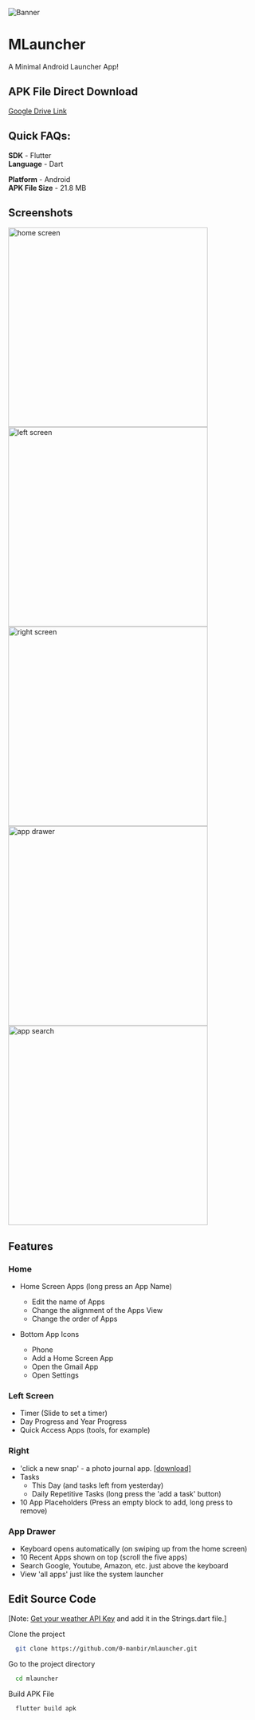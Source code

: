 
![Banner](https://github.com/0-manbir/mlauncher/assets/144022685/b14af349-e84c-46cf-8fb0-2d58e58c6528)

# MLauncher
A Minimal Android Launcher App!

## APK File Direct Download
[Google Drive Link](https://drive.google.com/file/d/14Wq4ev4m65cQ5cvzcfPuauYOHeELcOS_/view?usp=drive_link)

## Quick FAQs:

**SDK** - Flutter\
**Language** - Dart

**Platform** - Android\
**APK File Size** - 21.8 MB

## Screenshots
<img src="https://github.com/0-manbir/mlauncher/assets/144022685/4a026457-6923-44d9-9ecc-d5742e3dfe23" height="400" alt="home screen">
<img src="https://github.com/0-manbir/mlauncher/assets/144022685/dab4a086-62c5-42e5-b0bf-edc16d859fe6" height="400" alt="left screen">
<img src="https://github.com/0-manbir/mlauncher/assets/144022685/6a1f26a1-a3de-438b-94e2-289484667b03" height="400" alt="right screen">
<img src="https://github.com/0-manbir/mlauncher/assets/144022685/eb4d4b53-bdaf-4596-8ce0-bdf140946499" height="400" alt="app drawer">
<img src="https://github.com/0-manbir/mlauncher/assets/144022685/fbcc48c3-cba9-49ee-a5a8-5181be85adce" height="400" alt="app search">


## Features

### Home

* Home Screen Apps (long press an App Name)
  - Edit the name of Apps
  - Change the alignment of the Apps View
  - Change the order of Apps

* Bottom App Icons
  - Phone
  - Add a Home Screen App
  - Open the Gmail App
  - Open Settings

### Left Screen

* Timer (Slide to set a timer)
* Day Progress and Year Progress
* Quick Access Apps (tools, for example)

### Right

* 'click a new snap' - a photo journal app. <a href="https://github.com/0-manbir/snapbook">[download]</a>
* Tasks
  - This Day (and tasks left from yesterday)
  - Daily Repetitive Tasks (long press the 'add a task' button)
* 10 App Placeholders (Press an empty block to add, long press to remove)

### App Drawer

* Keyboard opens automatically (on swiping up from the home screen)
* 10 Recent Apps shown on top (scroll the five apps)
* Search Google, Youtube, Amazon, etc. just above the keyboard
* View 'all apps' just like the system launcher


## Edit Source Code

[Note: <a href="https://openweathermap.org/api">Get your weather API Key</a> and add it in the Strings.dart file.]

Clone the project

```bash
  git clone https://github.com/0-manbir/mlauncher.git
```

Go to the project directory

```bash
  cd mlauncher
```

Build APK File

```bash
  flutter build apk
```

